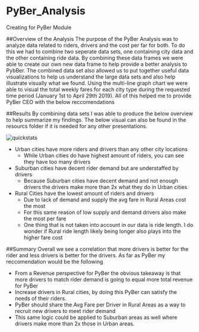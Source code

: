 # PyBer_Analysis
Creating for PyBer Module

##Overview of the Analysis
The purpose of the PyBer Analysis was to analyze data related to riders, drivers and the cost per far for both. To do this we had to combine two seperate data sets, one containing city data and the other containing ride data. By combining these data frames we were able to create our own new data frame to help provide a better analysis to PybBer. The combined data set also allowed us to put together useful data visualizations to help us understand the large data sets and also help illustrate visually what we found. Using the multi-line graph chart we were able to visual the total weekly fares for each city type during the requested time period (January 1st to April 29th 2019). All of this helped me to provide PyBer CEO with the below reccomendations

##Results
By combining data sets I was able to produce the below overview to help summarize my findings. The below visual can also be found in the resourcs folder if it is needed for any other presentations.

![quickstats](https://user-images.githubusercontent.com/79228491/127221170-ebc1e5cf-ca95-4b7c-a8cc-b2571f989e43.PNG)

* Urban cities have more riders and drivers than any other city locations
  * While Urban cities do have highest amount of riders, you can see they have too many drivers
* Suburban cities have decent rider demand but are understaffed by drivers
  * Because Suburban cities have decent demand and not enough drivers the drivers make more than 2x what they do in Urban cities 
* Rural Cities have the lowest amount of riders and drivers
  * Due to lack of demand and supply the avg fare in Rural Areas cost the most 
  * For this same reason of low supply and demand drivers also make the most per fare
  * One thing that is not taken into account in our data is ride length. I do wonder if Rural ride length likely being longer also plays into the higher fare cost

##Summary
 Overall we see a correlation that more drivers is better for the rider and less drivers is better for the drivers. As far as PyBer my reccomendation would be the following 
 * From a Revenue perspective for PyBer the obvious takeaway is that more drivers to match rider demand is going to equal more total revenue for PyBer
 * Increase drivers in Rural cities, by doing this PyBer can satisfy the needs of their riders. 
  * PyBer should share the Avg Fare per Driver in Rural Areas as a way to recruit new drivers to meet rider demand
 * This same logic could be applied to Suburban areas as well where drivers make more than 2x those in Urban areas.
